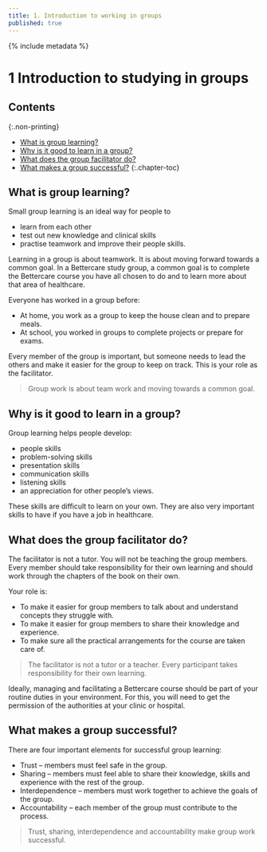 ```yaml
---
title: 1. Introduction to working in groups
published: true
---
```


{% include metadata %}

# **1** Introduction to studying in groups

## Contents
{:.non-printing}

*   [What is group learning?](#what-is-group-learning)
*   [Why is it good to learn in a group?](#why-is-it-good-to-learn-in-a-group)
*   [What does the group facilitator do?](#what-does-the-group-facilitator-do)
*   [What makes a group successful?](#what-makes-a-group-successful)
{:.chapter-toc}

## What is group learning?

Small group learning is an ideal way for people to 

* learn from each other
* test out new knowledge and clinical skills
* practise teamwork and improve their people skills.

Learning in a group is about teamwork. It is about moving forward towards a common goal. In a Bettercare study group, a common goal is to complete the Bettercare course you have all chosen to do and to learn more about that area of healthcare.

Everyone has worked in a group before:

* At home, you work as a group to keep the house clean and to prepare meals.
* At school, you worked in groups to complete projects or prepare for exams.

Every member of the group is important, but someone needs to lead the others and make it easier for the group to keep on track. This is your role as the facilitator. 

> Group work is about team work and moving towards a common goal.

## Why is it good to learn in a group?

Group learning helps people develop:

* people skills
* problem-solving skills
* presentation skills
* communication skills
* listening skills
* an appreciation for other people’s views.

These skills are difficult to learn on your own. They are also very important skills to have if you have a job in healthcare. 

## What does the group facilitator do?

The facilitator is not a tutor. You will not be teaching the group members. Every member should take responsibility for their own learning and should work through the chapters of the book on their own. 

Your role is:

* To make it easier for group members to talk about and understand concepts they struggle with.
* To make it easier for group members to share their knowledge and experience.
* To make sure all the practical arrangements for the course are taken care of.

> The facilitator is not a tutor or a teacher. Every participant takes responsibility for their own learning.

Ideally, managing and facilitating a Bettercare course should be part of your routine duties in your environment. For this, you will need to get the permission of the authorities at your clinic or hospital. 

## What makes a group successful?

There are four important elements for successful group learning:

* Trust – members must feel safe in the group.
* Sharing – members must feel able to share their knowledge, skills and experience with the rest of the group.
* Interdependence – members must work together to achieve the goals of the group.
* Accountability – each member of the group must contribute to the process.

> Trust, sharing, interdependence and accountability make group work successful.